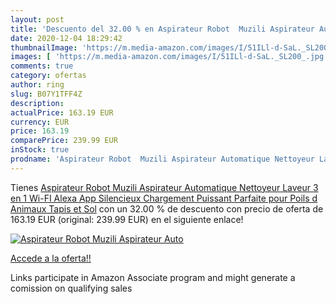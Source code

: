 ```yaml
---
layout: post
title: 'Descuento del 32.00 % en Aspirateur Robot  Muzili Aspirateur Auto'
date: 2020-12-04 18:29:42
thumbnailImage: 'https://m.media-amazon.com/images/I/51ILl-d-SaL._SL200_.jpg'
images: [ 'https://m.media-amazon.com/images/I/51ILl-d-SaL._SL200_.jpg' ]
comments: true
category: ofertas
author: ring
slug: B07Y1TFF4Z
description:
actualPrice: 163.19 EUR
currency: EUR
price: 163.19
comparePrice: 239.99 EUR
inStock: true
prodname: 'Aspirateur Robot  Muzili Aspirateur Automatique Nettoyeur Laveur 3 en 1 Wi-FI Alexa App Silencieux Chargement Puissant Parfaite pour Poils d Animaux Tapis et Sol'
---
```


Tienes [Aspirateur Robot  Muzili Aspirateur Automatique Nettoyeur Laveur 3 en 1 Wi-FI Alexa App Silencieux Chargement Puissant Parfaite pour Poils d Animaux Tapis et Sol](https://www.amazon.fr/dp/B07Y1TFF4Z/?tag=tolees0d-21) con un 32.00 % de descuento con precio de oferta de 163.19 EUR (original: 239.99 EUR) en el siguiente enlace!

[![Aspirateur Robot  Muzili Aspirateur Auto](https://m.media-amazon.com/images/I/51ILl-d-SaL._SL200_.jpg)](https://www.amazon.fr/dp/B07Y1TFF4Z/?tag=tolees0d-21)

[Accede a la oferta!!](https://www.amazon.fr/dp/B07Y1TFF4Z/?tag=tolees0d-21)

Links participate in Amazon Associate program and might generate a comission on qualifying sales


